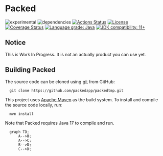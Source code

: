 Packed
======
![experimental](https://img.shields.io/badge/stability-work_in_progress-lightgrey.svg)
![dependencies](https://img.shields.io/badge/dependencies-none-green.svg)
[![Actions Status](https://github.com/packedapp/packedtmp/workflows/Java%20CI/badge.svg)](https://github.com/packedapp/packedtmp/actions)
[![License](http://img.shields.io/:license-apache-blue.svg)](https://www.apache.org/licenses/LICENSE-2.0.html) 
[![Coverage Status](https://coveralls.io/repos/github/packedapp/packedtmp/badge.svg?branch=master)](https://coveralls.io/github/packedapp/packedtmp?branch=master)
[![Language grade: Java](https://img.shields.io/lgtm/grade/java/g/packedapp/packedtmp.svg?logo=lgtm&logoWidth=18)](https://lgtm.com/projects/g/packedapp/packedtmp/context:java)
[![JDK compatibility: 11+](https://img.shields.io/badge/JDK_compatibility-17+-blue.svg)](#)


Notice
---------------
This is Work In Progress. It is not an actually product you can use yet.

Building Packed
---------------

The source code can be cloned using [git](http://git-scm.com/) from GitHub:

```
  git clone https://github.com/packedapp/packedtmp.git
```

This project uses [Apache Maven](https://maven.apache.org/) as the build system.
To install and compile the source code locally, run:

```
  mvn install
```

Note that Packed requires Java 17 to compile and run.

```mermaid
  graph TD;
      A-->B;
      A-->C;
      B-->D;
      C-->D;
```